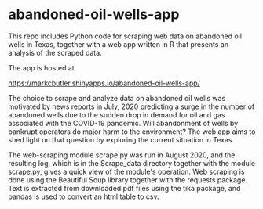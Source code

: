 # abandoned-oil-wells-app

This repo includes Python code for scraping web data on abandoned oil wells in
Texas, together with a web app written in R that presents an analysis of the
scraped data.

The app is hosted at

https://markcbutler.shinyapps.io/abandoned-oil-wells-app/

The choice to scrape and analyze data on abandoned oil wells was motivated by
news reports in July, 2020 predicting a surge in the number of abandoned wells
due to the sudden drop in demand for oil and gas associated with the COVID-19
pandemic.  Will abandonment of wells by bankrupt operators do major harm to
the environment?  The web app aims to shed light on that question by exploring
the current situation in Texas.

The web-scraping module scrape.py was run in August 2020, and the resulting
log, which is in the Scrape_data directory together with the module scrape.py,
gives a quick view of the module's operation.  Web scraping is done using the
Beautiful Soup library together with the requests package.  Text is extracted
from downloaded pdf files using the tika package, and pandas is used to
convert an html table to csv.
